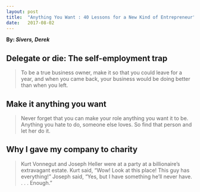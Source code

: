 ```yaml
---
layout: post
title:  "Anything You Want : 40 Lessons for a New Kind of Entrepreneur"
date:   2017-08-02
---
```

**By: *Sivers, Derek***

## Delegate or die: The self-employment trap 
> To be a true business owner, make it so that you could leave for a year, and when you came back, your business would be doing better than when you left. 

## Make it anything you want 
> Never forget that you can make your role anything you want it to be. Anything you hate to do, someone else loves. So find that person and let her do it. 

## Why I gave my company to charity 
> Kurt Vonnegut and Joseph Heller were at a party at a billionaire’s extravagant estate. Kurt said, “Wow! Look at this place! This guy has everything!” Joseph said, “Yes, but I have something he’ll never have. . . . Enough.” 